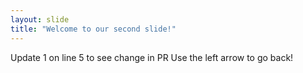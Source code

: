 ```yaml
---
layout: slide
title: "Welcome to our second slide!"
---
```

Update 1 on line 5 to see change in PR
Use the left arrow to go back!